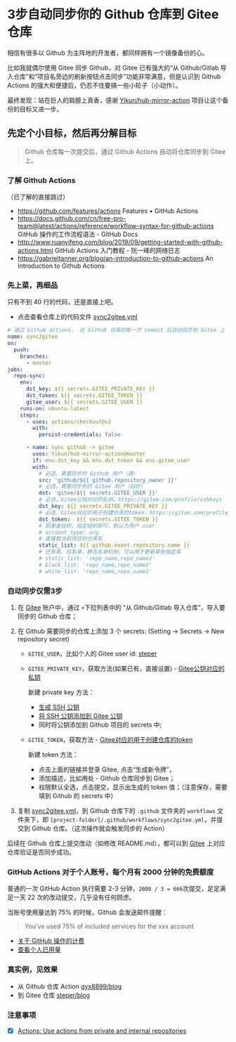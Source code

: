 # 3步自动同步你的 Github 仓库到 Gitee 仓库

相信有很多以 Github 为主阵地的开发者，都同样拥有一个镜像备份的心。

比如我就偶尔使用 Gitee 同步 Github，对 Gitee 已有强大的“从 Github/Gitlab 导入仓库”和“项目名旁边的刷新按钮点击同步”功能非常满意，但是认识到 Github Actions 的强大和便捷后，仍忍不住要搞一些小轮子（小动作）。

最终发现：站在巨人的肩膀上真香，感谢 [Yikun/hub-mirror-action](https://github.com/Yikun/hub-mirror-action) 项目让这个备份的目标又进一步。

## 先定个小目标，然后再分解目标

> Github 仓库每一次提交后，通过 Github Actions 自动将仓库同步到 Gitee 上。

### 了解 Github Actions

（已了解的直接跳过）

- <https://github.com/features/actions> Features • GitHub Actions
- <https://docs.github.com/cn/free-pro-team@latest/actions/reference/workflow-syntax-for-github-actions> GitHub 操作的工作流程语法 - GitHub Docs
- <http://www.ruanyifeng.com/blog/2019/09/getting-started-with-github-actions.html> GitHub Actions 入门教程 - 阮一峰的网络日志
- <https://gabrieltanner.org/blog/an-introduction-to-github-actions> An Introduction to Github Actions

### 先上菜，再细品

只有不到 40 行的代码，还是直接上吧。

- 点击查看仓库上的代码文件 [sync2gitee.yml](https://github.com/gyx8899/actionsflow/blob/main/workflows/sync2gitee.yml)

```yaml
# 通过 Github actions， 在 Github 仓库的每一次 commit 后自动同步到 Gitee 上
name: sync2gitee
on:
  push:
    branches:
      - master
jobs:
  repo-sync:
    env:
      dst_key: ${{ secrets.GITEE_PRIVATE_KEY }}
      dst_token: ${{ secrets.GITEE_TOKEN }}
      gitee_user: ${{ secrets.GITEE_USER }}
    runs-on: ubuntu-latest
    steps:
      - uses: actions/checkout@v2
        with:
          persist-credentials: false

      - name: sync github -> gitee
        uses: Yikun/hub-mirror-action@master
        if: env.dst_key && env.dst_token && env.gitee_user
        with:
          # 必选，需要同步的 Github 用户（源）
          src: 'github/${{ github.repository_owner }}'
          # 必选，需要同步到的 Gitee 用户（目的）
          dst: 'gitee/${{ secrets.GITEE_USER }}'
          # 必选，Gitee公钥对应的私钥，https://gitee.com/profile/sshkeys
          dst_key: ${{ secrets.GITEE_PRIVATE_KEY }}
          # 必选，Gitee对应的用于创建仓库的token，https://gitee.com/profile/personal_access_tokens
          dst_token:  ${{ secrets.GITEE_TOKEN }}
          # 如果是组织，指定组织即可，默认为用户 user
          # account_type: org
          # 直接取当前项目的仓库名
          static_list: ${{ github.event.repository.name }}
          # 还有黑、白名单，静态名单机制，可以用于更新某些指定库
          # static_list: 'repo_name,repo_name2'
          # black_list: 'repo_name,repo_name2'
          # white_list: 'repo_name,repo_name2'
```

### 自动同步仅需3步

1. 在 [Gitee](https://gitee.com/) 账户中，通过 `+`下拉列表中的 “从 Github/Gitlab 导入仓库”，导入要同步的 Github 仓库；
1. 在 Github 需要同步的仓库上添加 3 个 secrets: (Setting -> Secrets -> New repository secret)

    - `GITEE_USER`，比如个人的 Gitee user id: [steper](https://gitee.com/steper)
    - `GITEE_PRIVATE_KEY`，获取方法(如果已有，直接设置) - [Gitee公钥对应的私钥](https://gitee.com/profile/sshkeys)

        新建 private key 方法：
        - [生成 SSH 公钥](https://gitee.com/help/articles/4181#article-header0)
        - [将 SSH 公钥添加到 Gitee 公钥](https://gitee.com/profile/sshkeys)
        - 同时将公钥添加到 Github 项目的 secrets 中;
    - `GITEE_TOKEN`，获取方法 - [Gitee对应的用于创建仓库的token](https://gitee.com/profile/personal_access_tokens)

        新建 token 方法：
        - 点击上面的链接并登录 Gitee, 点击“生成新令牌”，
        - 添加描述，比如用处 - Github 仓库同步到 Gitee；
        - 权限默认全选，点击提交，显示出生成的 token 值；（注意保存，需要填到 Github 的 secrets 中）
1. 复制 [sync2gitee.yml](https://github.com/gyx8899/actionsflow/blob/main/workflows/sync2gitee.yml)，到 Github 仓库下的 `.github` 文件夹的 `workflows` 文件夹下，即 `[project-folder]/.github/workflows/sync2gitee.yml`，并提交到 Github 仓库。（这次操作就会触发同步的 Action）

后续在 Github 仓库上提交改动（如修改 README.md），都可以到 [Gitee](https://gitee.com/) 上对应仓库验证是否同步成功。

### GitHub Actions 对于个人账号，每个月有 2000 分钟的免费额度

普通的一次 GitHub Action 执行需要 2-3 分钟，`2000 / 3 = 666`次提交，足足满足一天 22 次的改动提交，几乎没有任何顾虑。

当账号使用量达到 75% 的时候，Github 会发送邮件提醒：
> You've used 75% of included services for the xxx account

- [关于 GitHub 操作的计费](https://docs.github.com/cn/free-pro-team@latest/github/setting-up-and-managing-billing-and-payments-on-github/about-billing-for-github-actions)
- [查看个人已用量](https://github.com/settings/billing)

### 真实例，见效果

- 从 Github 仓库 Action [gyx8899/blog](https://github.com/gyx8899/blog)
- 到 Gitee 仓库 [steper/blog](https://gitee.com/steper/blog)

### 注意事项

- [x] [Actions: Use actions from private and internal repositories](https://github.com/github/roadmap/issues/74)